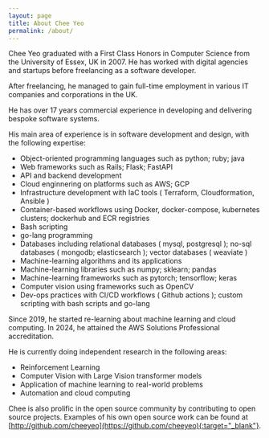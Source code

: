 ```yaml
---
layout: page
title: About Chee Yeo
permalink: /about/
---
```


Chee Yeo graduated with a First Class Honors in Computer Science from the University of Essex, UK in 2007. He has worked with digital agencies and startups before freelancing as a software developer.

After freelancing, he managed to gain full-time employment in various IT companies and corporations in the UK.

He has over 17 years commercial experience in developing and delivering bespoke software systems. 

His main area of experience is in software development and design, with the following expertise:

* Object-oriented programming languages such as python; ruby; java
* Web frameworks such as Rails; Flask; FastAPI
* API and backend development
* Cloud enginnering on platforms such as AWS; GCP
* Infrastructure development with IaC tools ( Terraform, Cloudformation, Ansible )
* Container-based workflows using Docker, docker-compose, kubernetes clusters; dockerhub and ECR registries
* Bash scripting
* go-lang programming
* Databases including relational databases ( mysql, postgresql ); no-sql databases ( mongodb; elasticsearch ); vector databases ( weaviate ) 
* Machine-learning algorithms and its applications
* Machine-learning libraries such as numpy; sklearn; pandas
* Machine-learning frameworks such as pytorch; tensorflow; keras
* Computer vision using frameworks such as OpenCV
* Dev-ops practices with CI/CD workflows ( Github actions ); custom scripting with bash scripts and go-lang

Since 2019, he started re-learning about machine learning and cloud computing. In 2024, he attained the AWS Solutions Professional accreditation.

He is currently doing independent research in the following areas:
* Reinforcement Learning
* Computer Vision with Large Vision transformer models
* Application of machine learning to real-world problems
* Automation and cloud computing

Chee is also prolific in the open source community by contributing to open source projects. Examples of his own open source work can be found at [http://github.com/cheeyeo](https://github.com/cheeyeo){:target="_blank"}.

<div data-iframe-width="150" data-iframe-height="270" data-share-badge-id="90284ec4-aa24-4fb9-8b43-c6f7437be1e7" data-share-badge-host="https://www.credly.com"></div><script type="text/javascript" async src="//cdn.credly.com/assets/utilities/embed.js"></script>